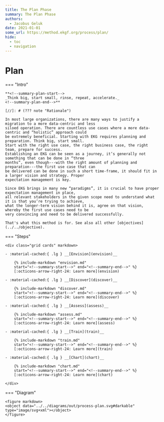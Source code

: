 ```yaml
---
title: The Plan Phase
summary: The Plan Phase
authors:
  - Jacobus Geluk
date: 2021-01-01
some_url: https://method.ekgf.org/process/plan/
hide:
  - toc
  - navigation
---
```

# Plan

=== "Intro"

    **<!--summary-plan-start-->
    _Think big, start small, rinse, repeat, accelerate._
    <!--summary-plan-end-->**
    
    [//]: # (??? note "Rationale")
    
    In most large organizations, there are many ways to justify a migration to a more data-centric and less
    siloed operation. There are countless use cases where a more data-centric and “holistic” approach could
    be extremely beneficial. Starting with EKG requires planning and preparation. Think big, start small. 
    Start with the right use case, the right business case, the right team, prepare for success.
    Establishing an EKG can be seen as a journey, it’s generally not something that can be done in “three
    months”, even though---with the right amount of planning and preparation---the first use case that can
    be delivered can be done in such a short time-frame, it should fit in a larger vision and strategy. Proper
    expectation management is key.
    
    Since EKG brings in many new “paradigms”, it is crucial to have proper expectation management in place,
    all relevant stakeholders in the given scope need to understand what it is that you’re trying to achieve,
    what the longer-term vision behind it is, agree on that vision, whereby the first use cases need to be
    very convincing and need to be delivered successfully.
    
    That's what this method is for. See also all other [objectives](../../objective).

=== "Steps"

    <div class="grid cards" markdown>
    
    - :material-cached:{ .lg } __[Envision](envision)__
    
        {% include-markdown "envision.md"
        start="<!--summary-start-->" end="<!--summary-end-->" %}
        [:octicons-arrow-right-24: Learn more](envision)
    
    - :material-cached:{ .lg } __[Discover](discover)__
    
        {% include-markdown "discover.md"
        start="<!--summary-start-->" end="<!--summary-end-->" %}
        [:octicons-arrow-right-24: Learn more](discover)
    
    - :material-cached:{ .lg } __[Assess](assess)__
    
        {% include-markdown "assess.md"
        start="<!--summary-start-->" end="<!--summary-end-->" %}
        [:octicons-arrow-right-24: Learn more](assess)
    
    - :material-cached:{ .lg } __[Train](train)__
    
        {% include-markdown "train.md"
        start="<!--summary-start-->" end="<!--summary-end-->" %}
        [:octicons-arrow-right-24: Learn more](train)
    
    - :material-cached:{ .lg } __[Chart](chart)__
    
        {% include-markdown "chart.md"
        start="<!--summary-start-->" end="<!--summary-end-->" %}
        [:octicons-arrow-right-24: Learn more](chart)
    
    </div>

=== "Diagram"

    <figure markdown>
    <object data="../../diagrams/out/process-plan.svg#darkable" type="image/svg+xml"></object>
    </figure>

